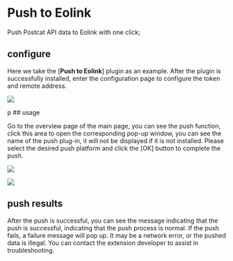 # Push to Eolink

Push Postcat API data to Eolink with one click;

## configure

Here we take the [**Push to Eolink**] plugin as an example. After the plugin is successfully installed, enter the configuration page to configure the token and remote address.

![](https://raw.githubusercontent.com/eolinker/postcat-extensions/main/packages/postcat-push-eolink/assets/images/image-05-20_17-09-50.jpg)

p ## usage

Go to the overview page of the main page, you can see the push function, click this area to open the corresponding pop-up window, you can see the name of the push plug-in, it will not be displayed if it is not installed. Please select the desired push platform and click the [OK] button to complete the push.

![](https://raw.githubusercontent.com/eolinker/postcat-extensions/main/packages/postcat-push-eolink/assets/images/image-20220512173000566.png)

![](https://raw.githubusercontent.com/eolinker/postcat-extensions/main/packages/postcat-push-eolink/assets/images/image-20220512173054947.png)

## push results

After the push is successful, you can see the message indicating that the push is successful, indicating that the push process is normal. If the push fails, a failure message will pop up. It may be a network error, or the pushed data is illegal. You can contact the extension developer to assist in troubleshooting.
